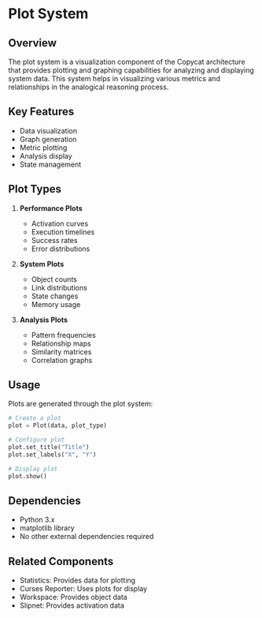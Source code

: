 # Plot System

## Overview
The plot system is a visualization component of the Copycat architecture that provides plotting and graphing capabilities for analyzing and displaying system data. This system helps in visualizing various metrics and relationships in the analogical reasoning process.

## Key Features
- Data visualization
- Graph generation
- Metric plotting
- Analysis display
- State management

## Plot Types
1. **Performance Plots**
   - Activation curves
   - Execution timelines
   - Success rates
   - Error distributions

2. **System Plots**
   - Object counts
   - Link distributions
   - State changes
   - Memory usage

3. **Analysis Plots**
   - Pattern frequencies
   - Relationship maps
   - Similarity matrices
   - Correlation graphs

## Usage
Plots are generated through the plot system:

```python
# Create a plot
plot = Plot(data, plot_type)

# Configure plot
plot.set_title("Title")
plot.set_labels("X", "Y")

# Display plot
plot.show()
```

## Dependencies
- Python 3.x
- matplotlib library
- No other external dependencies required

## Related Components
- Statistics: Provides data for plotting
- Curses Reporter: Uses plots for display
- Workspace: Provides object data
- Slipnet: Provides activation data 